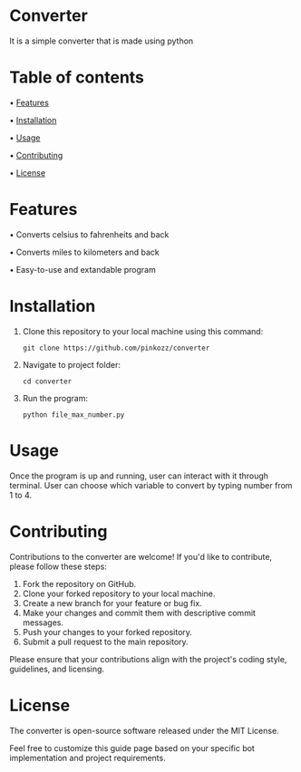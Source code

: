 # Converter
It is a simple converter that is made using python

# Table of contents
• [Features](https://github.com/pinkozz/converter#features)

• [Installation](https://github.com/pinkozz/converter#installation)

• [Usage](https://github.com/pinkozz/converter#usage)

• [Contributing](https://github.com/pinkozz/converter#contributing)

• [License](https://github.com/pinkozz/converter#license)


# Features
• Converts celsius to fahrenheits and back

• Converts miles to kilometers and back

• Easy-to-use and extandable program

# Installation
1. Clone this repository to your local machine using this command:
   
   ```
   git clone https://github.com/pinkozz/converter
   ```
2. Navigate to project folder:
   
   ```
   cd converter
   ```
3. Run the program:

   ```
   python file_max_number.py
   ```
# Usage
Once the program is up and running, user can interact with it through terminal. User can choose which variable to convert by typing number from 1 to 4.

# Contributing
Contributions to the converter are welcome! If you'd like to contribute, please follow these steps:

1. Fork the repository on GitHub.
2. Clone your forked repository to your local machine.
3. Create a new branch for your feature or bug fix.
4. Make your changes and commit them with descriptive commit messages.
5. Push your changes to your forked repository.
6. Submit a pull request to the main repository.

Please ensure that your contributions align with the project's coding style, guidelines, and licensing.

# License
The converter is open-source software released under the MIT License.

Feel free to customize this guide page based on your specific bot implementation and project requirements.

